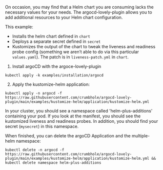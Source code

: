 On occasion, you may find that a Helm chart you are consuming lacks the necessary values for your needs. The argocd-lovely-plugin allows you to add additional resources to your Helm chart configuration.

This example:
- Installs the helm chart defined in `chart`
- Deploys a separate secret defined in `secret`
- Kustomizes the output of the chart to tweak the liveness and readiness probe config (something we aren’t able to do via this particular `values.yaml`). The patch is in `liveness-patch.yml` in `chart`.

1. Install argoCD with the argoce-lovely-plugin
```
kubectl apply -k examples/installation/argocd
```

2. Apply the kustomize-helm application:
```
kubectl apply -n argocd -f https://raw.githubusercontent.com/crumbhole/argocd-lovely-plugin/main/examples/kustomize-helm/application/kustomize-helm.yml
```

In your cluster, you should see a namespace called 'helm-plus-additions' containing your pod. If you look at the manifest, you should see the kustomized liveness and readiness probes.
In addition, you should find your secret (`mysecret`) in this namespace.


When finished, you can delete the argoCD Application and the multiple-helm namespace:
```
kubectl delete -n argocd -f https://raw.githubusercontent.com/crumbhole/argocd-lovely-plugin/main/examples/kustomize-helm/application/kustomize-helm.yml && kubectl delete namespace helm-plus-additions
```